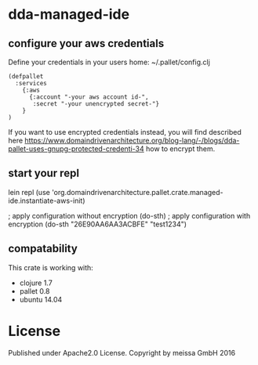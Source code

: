 # dda-managed-ide
## configure your aws credentials
Define your credentials in your users home:
~/.pallet/config.clj

```
(defpallet
  :services
    {:aws
      {:account "-your aws account id-",
       :secret "-your unencrypted secret-"}
    }
)
```

If you want to use encrypted credentials instead, you will find described here https://www.domaindrivenarchitecture.org/blog-lang/-/blogs/dda-pallet-uses-gnupg-protected-credenti-34 how to encrypt them.

## start your repl
lein repl
(use 'org.domaindrivenarchitecture.pallet.crate.managed-ide.instantiate-aws-init)

; apply configuration without encryption
(do-sth)
; apply configuration with encryption
(do-sth "26E90AA6AA3ACBFE" "test1234")


## compatability
This crate is working with:
 * clojure 1.7
 * pallet 0.8
 * ubuntu 14.04
 
# License
Published under Apache2.0 License.
Copyright by meissa GmbH 2016

